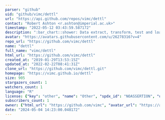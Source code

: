 ```yaml
---
parser: "github"
uid: "github/vimc/dettl"
url: "https://api.github.com/repos/vimc/dettl"
contact: "Robert Ashton <r.ashton@imperial.ac.uk>"
timestamp: "2022-05-12 03:43:59.587172"
description: ":bar_chart::shower: Data extract, transform, test and load"
avatar: "https://avatars.githubusercontent.com/u/26278316?v=4"
repo_url: "https://github.com/vimc/dettl"
name: "dettl"
full_name: "vimc/dettl"
html_url: "https://github.com/vimc/dettl"
created_at: "2019-01-29T13:53:15Z"
updated_at: "2022-02-22T08:41:31Z"
clone_url: "https://github.com/vimc/dettl.git"
homepage: "https://vimc.github.io/dettl"
size: 905
stargazers_count: 1
watchers_count: 1
language: "R"
license: {"key": "other", "name": "Other", "spdx_id": "NOASSERTION", "url": null, "node_id": "MDc6TGljZW5zZTA="}
subscribers_count: 1
owner: {"html_url": "https://github.com/vimc", "avatar_url": "https://avatars.githubusercontent.com/u/26278316?v=4", "login": "vimc", "type": "Organization"}
date: "2024-05-04 14:23:00.048172"
---
```


